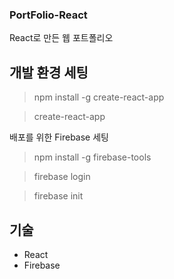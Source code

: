 ### PortFolio-React

React로 만든 웹 포트폴리오

## 개발 환경 세팅

> npm install -g create-react-app

> create-react-app <app name>

배포를 위한 Firebase 세팅

> npm install -g firebase-tools

> firebase login

> firebase init

## 기술

* React
* Firebase
